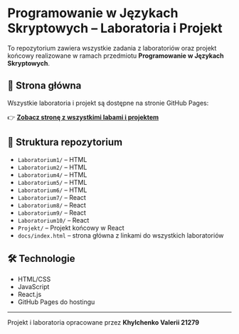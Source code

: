 # Programowanie w Językach Skryptowych – Laboratoria i Projekt

To repozytorium zawiera wszystkie zadania z laboratoriów oraz projekt końcowy realizowane w ramach przedmiotu **Programowanie w Językach Skryptowych**.

## 🔗 Strona główna

Wszystkie laboratoria i projekt są dostępne na stronie GitHub Pages:

👉 [**Zobacz stronę z wszystkimi labami i projektem**](https://dzhynho.github.io/PWJS_2025/)

## 📁 Struktura repozytorium

- `Laboratorium1/` – HTML
- `Laboratorium2/` – HTML
- `Laboratorium4/` – HTML
- `Laboratorium5/` – HTML
- `Laboratorium6/` – HTML
- `Laboratorium7/` – React
- `Laboratorium8/` – React
- `Laboratorium9/` – React
- `Laboratorium10/` – React
- `Projekt/` – Projekt końcowy w React
- `docs/index.html` – strona główna z linkami do wszystkich laboratoriów

## 🛠️ Technologie

- HTML/CSS
- JavaScript
- React.js
- GitHub Pages do hostingu

---

Projekt i laboratoria opracowane przez **Khylchenko Valerii 21279**
